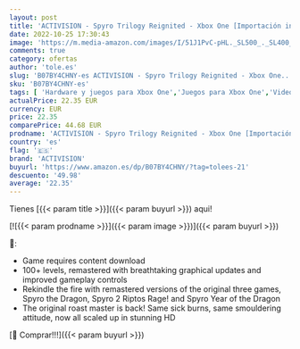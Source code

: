 ```yaml
---
layout: post
title: 'ACTIVISION - Spyro Trilogy Reignited - Xbox One [Importación inglesa]'
date: 2022-10-25 17:30:43
image: 'https://m.media-amazon.com/images/I/51J1PvC-pHL._SL500_._SL400_.jpg'
comments: true
category: ofertas
author: 'tole.es'
slug: 'B07BY4CHNY-es ACTIVISION - Spyro Trilogy Reignited - Xbox One...'
sku: 'B07BY4CHNY-es'
tags: [ 'Hardware y juegos para Xbox One','Juegos para Xbox One','Videojuegos','activision','xbox','🇪🇸', ]
actualPrice: 22.35 EUR
currency: EUR
price: 22.35
comparePrice: 44.68 EUR
prodname: 'ACTIVISION - Spyro Trilogy Reignited - Xbox One [Importación inglesa]'
country: 'es'
flag: '🇪🇸'
brand: 'ACTIVISION'
buyurl: 'https://www.amazon.es/dp/B07BY4CHNY/?tag=tolees-21'
descuento: '49.98'
average: '22.35'
---
```


Tienes [{{< param title >}}]({{< param buyurl >}}) aqui!

[![{{< param prodname >}}]({{< param image >}})]({{< param buyurl >}})

🔎:

- Game requires content download
- 100+ levels, remastered with breathtaking graphical updates and improved gameplay controls
- Rekindle the fire with remastered versions of the original three games, Spyro the Dragon, Spyro 2 Riptos Rage! and Spyro Year of the Dragon
- The original roast master is back! Same sick burns, same smouldering attitude, now all scaled up in stunning HD

[🛒 Comprar!!!]({{< param buyurl >}})
